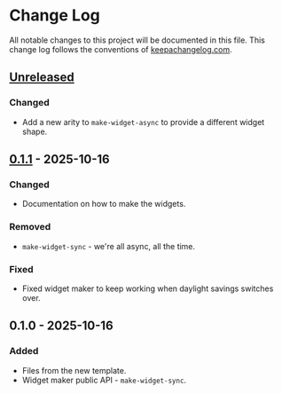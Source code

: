 # Change Log
All notable changes to this project will be documented in this file. This change log follows the conventions of [keepachangelog.com](https://keepachangelog.com/).

## [Unreleased]
### Changed
- Add a new arity to `make-widget-async` to provide a different widget shape.

## [0.1.1] - 2025-10-16
### Changed
- Documentation on how to make the widgets.

### Removed
- `make-widget-sync` - we're all async, all the time.

### Fixed
- Fixed widget maker to keep working when daylight savings switches over.

## 0.1.0 - 2025-10-16
### Added
- Files from the new template.
- Widget maker public API - `make-widget-sync`.

[Unreleased]: https://sourcehost.site/your-name/day7/compare/0.1.1...HEAD
[0.1.1]: https://sourcehost.site/your-name/day7/compare/0.1.0...0.1.1
